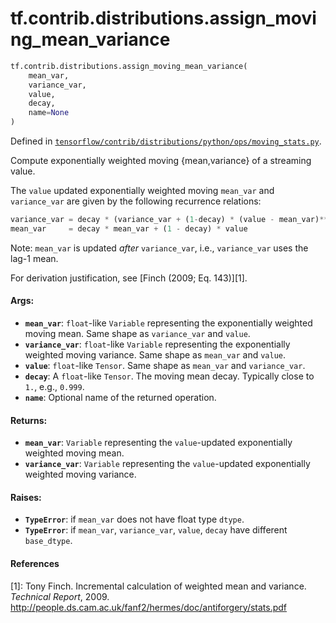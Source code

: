<div itemscope itemtype="http://developers.google.com/ReferenceObject">
<meta itemprop="name" content="tf.contrib.distributions.assign_moving_mean_variance" />
<meta itemprop="path" content="Stable" />
</div>

# tf.contrib.distributions.assign_moving_mean_variance

``` python
tf.contrib.distributions.assign_moving_mean_variance(
    mean_var,
    variance_var,
    value,
    decay,
    name=None
)
```



Defined in [`tensorflow/contrib/distributions/python/ops/moving_stats.py`](/code/stable/tensorflow/contrib/distributions/python/ops/moving_stats.py).

Compute exponentially weighted moving {mean,variance} of a streaming value.

The `value` updated exponentially weighted moving `mean_var` and
`variance_var` are given by the following recurrence relations:

```python
variance_var = decay * (variance_var + (1-decay) * (value - mean_var)**2)
mean_var     = decay * mean_var + (1 - decay) * value
```

Note: `mean_var` is updated *after* `variance_var`, i.e., `variance_var` uses
the lag-1 mean.

For derivation justification, see [Finch (2009; Eq. 143)][1].

#### Args:

* <b>`mean_var`</b>: `float`-like `Variable` representing the exponentially weighted
    moving mean. Same shape as `variance_var` and `value`.
* <b>`variance_var`</b>: `float`-like `Variable` representing the
    exponentially weighted moving variance. Same shape as `mean_var` and
    `value`.
* <b>`value`</b>: `float`-like `Tensor`. Same shape as `mean_var` and `variance_var`.
* <b>`decay`</b>: A `float`-like `Tensor`. The moving mean decay. Typically close to
    `1.`, e.g., `0.999`.
* <b>`name`</b>: Optional name of the returned operation.


#### Returns:

* <b>`mean_var`</b>: `Variable` representing the `value`-updated exponentially weighted
    moving mean.
* <b>`variance_var`</b>: `Variable` representing the `value`-updated
    exponentially weighted moving variance.


#### Raises:

* <b>`TypeError`</b>: if `mean_var` does not have float type `dtype`.
* <b>`TypeError`</b>: if `mean_var`, `variance_var`, `value`, `decay` have different
    `base_dtype`.

#### References

[1]: Tony Finch. Incremental calculation of weighted mean and variance.
     _Technical Report_, 2009.
     http://people.ds.cam.ac.uk/fanf2/hermes/doc/antiforgery/stats.pdf